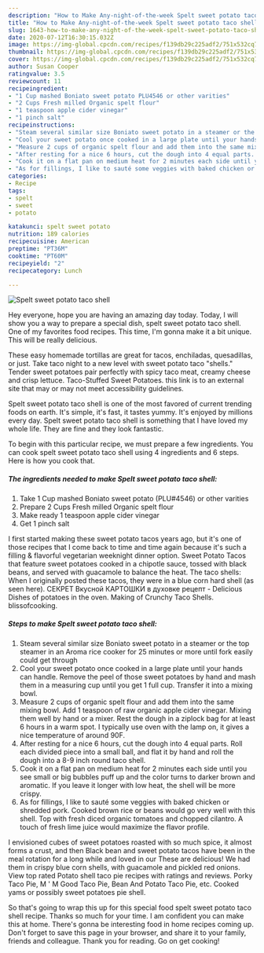 ```yaml
---
description: "How to Make Any-night-of-the-week Spelt sweet potato taco shell"
title: "How to Make Any-night-of-the-week Spelt sweet potato taco shell"
slug: 1643-how-to-make-any-night-of-the-week-spelt-sweet-potato-taco-shell
date: 2020-07-12T16:30:15.032Z
image: https://img-global.cpcdn.com/recipes/f139db29c225adf2/751x532cq70/spelt-sweet-potato-taco-shell-recipe-main-photo.jpg
thumbnail: https://img-global.cpcdn.com/recipes/f139db29c225adf2/751x532cq70/spelt-sweet-potato-taco-shell-recipe-main-photo.jpg
cover: https://img-global.cpcdn.com/recipes/f139db29c225adf2/751x532cq70/spelt-sweet-potato-taco-shell-recipe-main-photo.jpg
author: Susan Cooper
ratingvalue: 3.5
reviewcount: 11
recipeingredient:
- "1 Cup mashed Boniato sweet potato PLU4546 or other varities"
- "2 Cups Fresh milled Organic spelt flour"
- "1 teaspoon apple cider vinegar"
- "1 pinch salt"
recipeinstructions:
- "Steam several similar size Boniato sweet potato in a steamer or the top steamer in an Aroma rice cooker for 25 minutes or more until fork easily could get through"
- "Cool your sweet potato once cooked in a large plate until your hands can handle. Remove the peel of those sweet potatoes by hand and mash them in a measuring cup until you get 1 full cup. Transfer it into a mixing bowl."
- "Measure 2 cups of organic spelt flour and add them into the same mixing bowl. Add 1 teaspoon of raw organic apple cider vinegar. Mixing them well by hand or a mixer. Rest the dough in a ziplock bag for at least 6 hours in a warm spot. I typically use oven with the lamp on, it gives a nice temperature of around 90F."
- "After resting for a nice 6 hours, cut the dough into 4 equal parts. Roll each divided piece into a small ball, and flat it by hand and roll the dough into a 8-9 inch round taco shell."
- "Cook it on a flat pan on medium heat for 2 minutes each side until you see small or big bubbles puff up and the color turns to darker brown and aromatic. If you leave it longer with low heat, the shell will be more crispy."
- "As for fillings, I like to sauté some veggies with baked chicken or shredded pork. Cooked brown rice or beans would go very well with this shell. Top with fresh diced organic tomatoes and chopped cilantro. A touch of fresh lime juice would maximize the flavor profile."
categories:
- Recipe
tags:
- spelt
- sweet
- potato

katakunci: spelt sweet potato 
nutrition: 189 calories
recipecuisine: American
preptime: "PT36M"
cooktime: "PT60M"
recipeyield: "2"
recipecategory: Lunch

---
```



![Spelt sweet potato taco shell](https://img-global.cpcdn.com/recipes/f139db29c225adf2/751x532cq70/spelt-sweet-potato-taco-shell-recipe-main-photo.jpg)

Hey everyone, hope you are having an amazing day today. Today, I will show you a way to prepare a special dish, spelt sweet potato taco shell. One of my favorites food recipes. This time, I'm gonna make it a bit unique. This will be really delicious.

These easy homemade tortillas are great for tacos, enchiladas, quesadillas, or just. Take taco night to a new level with sweet potato taco &#34;shells.&#34; Tender sweet potatoes pair perfectly with spicy taco meat, creamy cheese and crisp lettuce. Taco-Stuffed Sweet Potatoes. this link is to an external site that may or may not meet accessibility guidelines.

Spelt sweet potato taco shell is one of the most favored of current trending foods on earth. It's simple, it's fast, it tastes yummy. It's enjoyed by millions every day. Spelt sweet potato taco shell is something that I have loved my whole life. They are fine and they look fantastic.


To begin with this particular recipe, we must prepare a few ingredients. You can cook spelt sweet potato taco shell using 4 ingredients and 6 steps. Here is how you cook that.

<!--inarticleads1-->

##### The ingredients needed to make Spelt sweet potato taco shell:

1. Take 1 Cup mashed Boniato sweet potato (PLU#4546) or other varities
1. Prepare 2 Cups Fresh milled Organic spelt flour
1. Make ready 1 teaspoon apple cider vinegar
1. Get 1 pinch salt


I first started making these sweet potato tacos years ago, but it&#39;s one of those recipes that I come back to time and time again because it&#39;s such a filling &amp; flavorful vegetarian weeknight dinner option. Sweet Potato Tacos that feature sweet potatoes cooked in a chipotle sauce, tossed with black beans, and served with guacamole to balance the heat. The taco shells: When I originally posted these tacos, they were in a blue corn hard shell (as seen here). СЕКРЕТ Вкусной КАРТОШКИ в духовке рецепт - Delicious Dishes of potatoes in the oven. Making of Crunchy Taco Shells. blissofcooking. 

<!--inarticleads2-->

##### Steps to make Spelt sweet potato taco shell:

1. Steam several similar size Boniato sweet potato in a steamer or the top steamer in an Aroma rice cooker for 25 minutes or more until fork easily could get through
1. Cool your sweet potato once cooked in a large plate until your hands can handle. Remove the peel of those sweet potatoes by hand and mash them in a measuring cup until you get 1 full cup. Transfer it into a mixing bowl.
1. Measure 2 cups of organic spelt flour and add them into the same mixing bowl. Add 1 teaspoon of raw organic apple cider vinegar. Mixing them well by hand or a mixer. Rest the dough in a ziplock bag for at least 6 hours in a warm spot. I typically use oven with the lamp on, it gives a nice temperature of around 90F.
1. After resting for a nice 6 hours, cut the dough into 4 equal parts. Roll each divided piece into a small ball, and flat it by hand and roll the dough into a 8-9 inch round taco shell.
1. Cook it on a flat pan on medium heat for 2 minutes each side until you see small or big bubbles puff up and the color turns to darker brown and aromatic. If you leave it longer with low heat, the shell will be more crispy.
1. As for fillings, I like to sauté some veggies with baked chicken or shredded pork. Cooked brown rice or beans would go very well with this shell. Top with fresh diced organic tomatoes and chopped cilantro. A touch of fresh lime juice would maximize the flavor profile.


I envisioned cubes of sweet potatoes roasted with so much spice, it almost forms a crust, and then Black bean and sweet potato tacos have been in the meal rotation for a long while and loved in our These are delicious! We had them in crispy blue corn shells, with guacamole and pickled red onions. View top rated Potato shell taco pie recipes with ratings and reviews. Porky Taco Pie, M &#39; M Good Taco Pie, Bean And Potato Taco Pie, etc. Cooked yams or possibly sweet potatoes pie shell. 

So that's going to wrap this up for this special food spelt sweet potato taco shell recipe. Thanks so much for your time. I am confident you can make this at home. There's gonna be interesting food in home recipes coming up. Don't forget to save this page in your browser, and share it to your family, friends and colleague. Thank you for reading. Go on get cooking!
